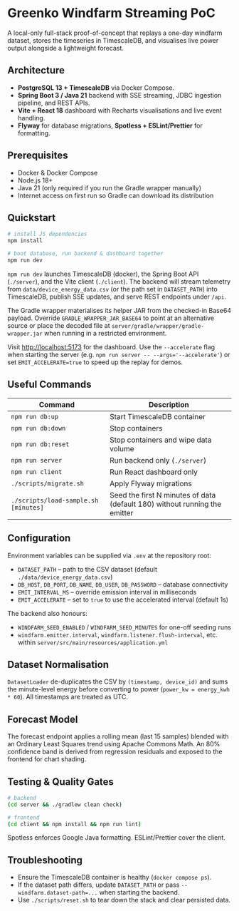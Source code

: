 # Greenko Windfarm Streaming PoC

A local-only full-stack proof-of-concept that replays a one-day windfarm dataset, stores the
timeseries in TimescaleDB, and visualises live power output alongside a lightweight forecast.

## Architecture

- **PostgreSQL 13 + TimescaleDB** via Docker Compose.
- **Spring Boot 3 / Java 21** backend with SSE streaming, JDBC ingestion pipeline, and REST APIs.
- **Vite + React 18** dashboard with Recharts visualisations and live event handling.
- **Flyway** for database migrations, **Spotless + ESLint/Prettier** for formatting.

## Prerequisites

- Docker & Docker Compose
- Node.js 18+
- Java 21 (only required if you run the Gradle wrapper manually)
- Internet access on first run so Gradle can download its distribution

## Quickstart

```bash
# install JS dependencies
npm install

# boot database, run backend & dashboard together
npm run dev
```

`npm run dev` launches TimescaleDB (docker), the Spring Boot API (`./server`), and the Vite client
(`./client`). The backend will stream telemetry from `data/device_energy_data.csv` (or the path set
in `DATASET_PATH`) into TimescaleDB, publish SSE updates, and serve REST endpoints under `/api`.

The Gradle wrapper materialises its helper JAR from the checked-in Base64 payload. Override
`GRADLE_WRAPPER_JAR_BASE64` to point at an alternative source or place the decoded file at
`server/gradle/wrapper/gradle-wrapper.jar` when running in a restricted environment.

Visit <http://localhost:5173> for the dashboard. Use the `--accelerate` flag when starting the server
(e.g. `npm run server -- --args='--accelerate'`) or set `EMIT_ACCELERATE=true` to speed up the
replay for demos.

## Useful Commands

| Command | Description |
| --- | --- |
| `npm run db:up` | Start TimescaleDB container |
| `npm run db:down` | Stop containers |
| `npm run db:reset` | Stop containers and wipe data volume |
| `npm run server` | Run backend only (`./server`) |
| `npm run client` | Run React dashboard only |
| `./scripts/migrate.sh` | Apply Flyway migrations |
| `./scripts/load-sample.sh [minutes]` | Seed the first N minutes of data (default 180) without running the emitter |

## Configuration

Environment variables can be supplied via `.env` at the repository root:

- `DATASET_PATH` – path to the CSV dataset (default `./data/device_energy_data.csv`)
- `DB_HOST`, `DB_PORT`, `DB_NAME`, `DB_USER`, `DB_PASSWORD` – database connectivity
- `EMIT_INTERVAL_MS` – override emission interval in milliseconds
- `EMIT_ACCELERATE` – set to `true` to use the accelerated interval (default 1s)

The backend also honours:

- `WINDFARM_SEED_ENABLED` / `WINDFARM_SEED_MINUTES` for one-off seeding runs
- `windfarm.emitter.interval`, `windfarm.listener.flush-interval`, etc. within
  `server/src/main/resources/application.yml`

## Dataset Normalisation

`DatasetLoader` de-duplicates the CSV by `(timestamp, device_id)` and sums the minute-level energy
before converting to power (`power_kw = energy_kwh * 60`). All timestamps are treated as UTC.

## Forecast Model

The forecast endpoint applies a rolling mean (last 15 samples) blended with an Ordinary Least Squares
trend using Apache Commons Math. An 80% confidence band is derived from regression residuals and
exposed to the frontend for chart shading.

## Testing & Quality Gates

```bash
# backend
(cd server && ./gradlew clean check)

# frontend
(cd client && npm install && npm run lint)
```

Spotless enforces Google Java formatting. ESLint/Prettier cover the client.

## Troubleshooting

- Ensure the TimescaleDB container is healthy (`docker compose ps`).
- If the dataset path differs, update `DATASET_PATH` or pass `--windfarm.dataset-path=...` when
  starting the backend.
- Use `./scripts/reset.sh` to tear down the stack and clear persisted data.
